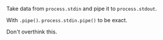 Take data from `process.stdin` and pipe it to `process.stdout`.

With `.pipe()`. `process.stdin.pipe()` to be exact.

Don't overthink this.
